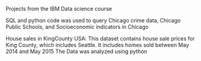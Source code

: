  Projects from the IBM Data science course

SQL and python code was used to query Chicago crime data, Chicago Public Schools, and Socioeconomic indicators in Chicago

House sales in KingCounty USA:
This dataset contains house sale prices for King County, which includes Seattle. It includes homes sold between May 2014 and May 2015
The Data was analyzed using python
